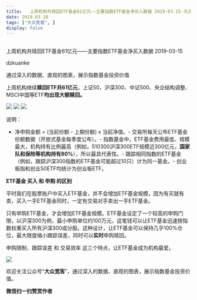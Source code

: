 ```yaml
---
title:   上周机构共赎回ETF基金61亿元——主要指数ETF基金净买入数据 2019-03-15-大众宽客
date: 2019-03-18
tags: ["大众宽客", ]
display: false
---
```



## 



上周机构共赎回ETF基金61亿元——主要指数ETF基金净买入数据 2019-03-15




dzkuanke




通过深入的数据、直观的图表，展示指数基金投资价值


上周机构继续**赎回ETF共61亿元**，上证50，沪深300、中证500、央企结构调整、MSCI中国等ETF**均出现大额赎回。**



<img class="" data-copyright="0" data-ratio="0.6902173913043478" data-s="300,640" src="https://mmbiz.qpic.cn/mmbiz_png/PKw3FQPmhIjAN7a02YdjNzBexqbA3wneT9a76nrHQz3Hlg4R8eJQaVLricDGmhJicibs5J1hEsDcTFByFI9NicfmEQ/640?wx_fmt=png" data-type="png" data-w="736" style=""/>

<img class="" data-copyright="0" data-ratio="0.6948228882833788" data-s="300,640" src="https://mmbiz.qpic.cn/mmbiz_png/PKw3FQPmhIjAN7a02YdjNzBexqbA3wne3ah2jDaOrVmfGY3JIdcpVYsUcC15uYs7Z5eiau0ibE1KiaTQicJUqF38RQ/640?wx_fmt=png" data-type="png" data-w="734" style=""/>

<img class="" data-copyright="0" data-ratio="0.6875" data-s="300,640" src="https://mmbiz.qpic.cn/mmbiz_png/PKw3FQPmhIjAN7a02YdjNzBexqbA3wnexBHzriak5mvzs3VYHwJzE5Tib2ayzXupK5RIp2pEsMrXfiaKl9vgCbHqQ/640?wx_fmt=png" data-type="png" data-w="736" style=""/>



说明：
- 净申购金额 = (当前份额 - 上期份额) x 当前净值。- 交易所每天公布ETF基金份额数据（开放式基金每季度公布）。- 指数基金中，ETF基金费用最低、规模最大，机构持有比例最高（例如，510300沪深300ETF规模近300亿元，**国家队和保险等机构持有80%**），所以最具代表性。- 跟踪相同指数的ETF基金（例如，跟踪沪深300指数的ETF基金可能超过10只）计为同一基金。- 创业板指和创业50ETF均统计为创业板ETF。




**ETF基金 买入 和 申购 的区别**



平时我们在股票账户中买入ETF基金，并不会增加ETF基金规模，因为有买就有卖，买入一手ETF基金同时，一定有交易对手卖出一手ETF基金。



只有申购ETF基金，才会增加ETF基金规模。ETF基金设定了一个较高的申购门限，以沪深300为例，最小申购单位约100万元，这笔钱可以让ETF基金迅速按指数权重买入所有沪深300成分股。这种设计，让ETF基金可以保持几乎100%仓位，最大限度缩小跟踪误差，同时可以**实时**申购赎回。



申购限制、跟踪误差 和 交易效率 这三个特点，让ETF基金成为机构最爱。





<img class="" data-ratio="0.9117647058823529" data-s="300,640" src="https://mmbiz.qpic.cn/mmbiz_jpg/PKw3FQPmhIiadJJADZtmXGcyvUb2OrveY6KeicAwygbCkMKam75ic2JpQNniacBGISO3fF3TUvoqJwyHQ7ZQiar16OA/640?wx_fmt=jpeg" data-type="jpeg" data-w="680" style=""/>



欢迎关注公众号“**大众宽客**”，通过深入的数据、直观的图表，展示指数基金投资价值。




**微信扫一扫赞赏作者**